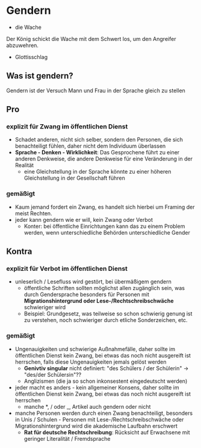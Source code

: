 # Gendern

- die Wache

Der König schickt die Wache mit dem Schwert los, um den Angreifer abzuwehren.

- Glottisschlag

## Was ist gendern?

Gendern ist der Versuch Mann und Frau in der Sprache gleich zu stellen

## Pro

### explizit für Zwang im öffentlichen Dienst

- Schadet anderen, nicht sich selber, sondern den Personen, die sich benachteiligt fühlen, daher nicht dem Individuum überlassen
- **Sprache - Denken - Wirklichkeit**: Das Gesprochene führt zu einer anderen Denkweise, die andere Denkweise für eine Veränderung in der Realität
  - eine Gleichstellung in der Sprache könnte zu einer höheren Gleichstellung in der Gesellschaft führen

### gemäßigt

- Kaum jemand fordert ein Zwang, es handelt sich hierbei um Framing der meist Rechten.
- jeder kann gendern wie er will, kein Zwang oder Verbot
  - Konter: bei öffentliche Einrichtungen kann das zu einem Problem werden, wenn unterschiedliche Behörden unterschiedliche Gender

## Kontra 

### explizit für Verbot im öffentlichen Dienst

- unleserlich / Lesefluss wird gestört, bei übermäßigem gendern
	 - öffentliche Schriften sollten möglichst allen zugänglich sein, was durch Gendersprache besonders für Personen mit **Migrationshintergrund oder Lese-/Rechtschreibschwäche** schwieriger wird
	 - Beispiel: Grundgesetz, was teilweise so schon schwierig genung ist zu verstehen, noch schwieriger durch etliche Sonderzeichen, etc.

### gemäßigt

- Ungenauigkeiten und schwierige Außnahmefälle, daher sollte im öffentlichen Dienst kein Zwang, bei etwas das noch nicht ausgereift ist herrschen, falls diese Ungenauigkeiten jemals gelöst werden
	 - **Genivtiv singular** nicht definiert: "des Schülers / der Schülerin" -> "des/der Schüler*s*in"??
	 - Anglizismen (die ja so schon inkonsestent eingedeutscht werden)
- jeder macht es anders - kein allgemeiner Konsens, daher sollte im öffentlichen Dienst kein Zwang, bei etwas das noch nicht ausgereift ist herrschen
	 - manche *, / oder _, Artikel auch gendern oder nicht
- manche Personen werden durch einen Zwang benachteiligt, besonders in Unis / Schulen
		- Personen mit Lese-/Rechtschreibschwäche oder Migrationshintergrund wird die akademische Laufbahn erschwert
	 - **Rat für deutsche Rechtschreibung**: Rücksicht auf Erwachsene mit geringer Literalität / Fremdsprache